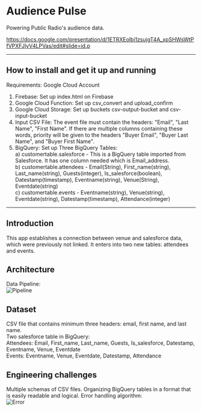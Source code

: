 # Audience Pulse

Powering Public Radio's audience data.

https://docs.google.com/presentation/d/1ETRXEolbi1zsujgT4A_xpSHWsWtPfVPXFJIyV4LPVas/edit#slide=id.p

<hr/>

## How to install and get it up and running

Requirements:  Google Cloud Account

1)  Firebase:  Set up index.html on Firebase
2)  Google Cloud Function:  Set up csv_convert and upload_confirm
3)  Google Cloud Storage:  Set up buckets csv-output-bucket and csv-input-bucket
4)  Input CSV File:  The event file must contain the headers:  "Email", "Last Name", "First Name".  If there are multiple columns containing these words, priority will be given to the headers "Buyer Email", "Buyer Last Name", and "Buyer First Name".
5)  BigQuery:  Set up Three BigQuery Tables:
<br>a)  customertable.salesforce - This is a BigQuery table imported from Salesforce.  It has one column needed which is Email_address.
<br>b)  customertable.attendees - Email(String), First_name(string), Last_name(string), Guests(integer), Is_salesforce(boolean), Datestamp(timestamp), Eventname(string), Venue(String), Eventdate(string)
<br>c)  customertable.events - Eventname(string), Venue(string), Eventdate(string), Datestamp(timestamp), Attendance(integer)
<hr/>

## Introduction
This app establishes a connection between venue and salesforce data, which were previously not linked.  It enters into two new tables:  attendees and events.

## Architecture
Data Pipeline:  
![Pipeline](https://imgur.com/PIiQevq.png)

## Dataset
CSV file that contains minimum three headers:  email, first name, and last name.  
Two salesforce table in BigQuery:
<br>Attendees:  Email, First_name, Last_name, Guests, Is_salesforce, Datestamp, Eventname, Venue, Eventdate
<br>Events:  Eventname, Venue, Eventdate, Datestamp, Attendance

## Engineering challenges
Multiple schemas of CSV files.  Organizing BigQuery tables in a format that is easily readable and logical.  Error handling algorithm:  
![Error](https://imgur.com/fWY7Drk.png)
